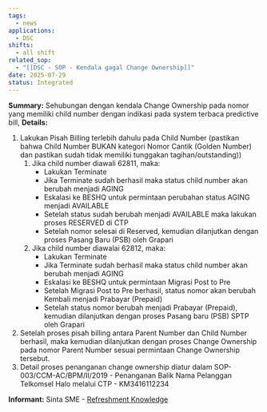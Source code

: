 ```yaml
---
tags:
  - news
applications:
  - DSC
shifts:
  - all shift
related_sop:
  - "[[DSC - SOP - Kendala gagal Change Ownership]]"
date: 2025-07-29
status: Integrated
---
```

**Summary:** Sehubungan dengan kendala Change Ownership pada nomor yang memiliki child number dengan indikasi pada system terbaca predictive bill,
**Details:** 
1. Lakukan Pisah Billing terlebih dahulu pada Child Number (pastikan bahwa Child Number BUKAN kategori Nomor Cantik (Golden Number) dan pastikan sudah tidak memiliki tunggakan tagihan/outstanding))
	1.  Jika child number diawali 62811, maka:
		- Lakukan Terminate
		-  Jika Terminate sudah berhasil maka status child number akan berubah menjadi AGING
		- Eskalasi ke BESHQ untuk permintaan perubahan status AGING menjadi AVAILABLE
		- Setelah status sudah berubah menjadi AVAILABLE maka lakukan proses RESERVED di CTP
		- Setelah nomor selesai di Reserved, kemudian dilanjutkan dengan proses Pasang Baru (PSB) oleh Grapari
	2.  Jika child number diawalai 62812, maka:
		-  Lakukan Terminate
		- Jika Terminate sudah berhasil maka status child number akan berubah menjadi AGING 
		- Eskalasi ke BESHQ untuk permintaan Migrasi Post to Pre
		- Setelah Migrasi Post to Pre berhasil, status nomor akan berubah Kembali menjadi Prabayar (Prepaid)
		- Setelah status nomor berubah menjadi Prabayar (Prepaid), kemudian dilanjutkan dengan proses Pasang baru (PSB) SPTP oleh Grapari
2. Setelah proses pisah billing antara Parent Number dan Child Number berhasil, maka kemudian dilanjutkan dengan proses Change Ownership pada nomor Parent Number sesuai permintaan Change Ownership tersebut.
3. Detail proses penanganan change ownership diatur dalam SOP-003/CCM-AC/BPM/II/2019 - Penanganan Balik Nama Pelanggan Telkomsel Halo melalui CTP - KM3416112234

**Informant:** Sinta SME - [Refreshment Knowledge](https://t.me/c/1939877340/39957/88397)